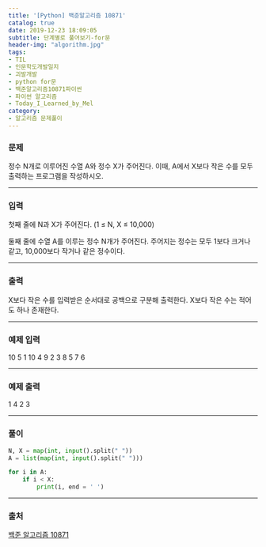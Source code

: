 ```yaml
---
title: '[Python] 백준알고리즘 10871'
catalog: true
date: 2019-12-23 18:09:05
subtitle: 단계별로 풀어보기-for문
header-img: "algorithm.jpg"
tags:
- TIL
- 인문학도개발일지
- 괴발개발
- python for문
- 백준알고리즘10871파이썬
- 파이썬 알고리즘
- Today_I_Learned_by_Mel
category:
- 알고리즘 문제풀이
---
```

### 문제
정수 N개로 이루어진 수열 A와 정수 X가 주어진다. 이때, A에서 X보다 작은 수를 모두 출력하는 프로그램을 작성하시오.

---
### 입력
첫째 줄에 N과 X가 주어진다. (1 ≤ N, X ≤ 10,000)

둘째 줄에 수열 A를 이루는 정수 N개가 주어진다. 주어지는 정수는 모두 1보다 크거나 같고, 10,000보다 작거나 같은 정수이다.

---
### 출력
X보다 작은 수를 입력받은 순서대로 공백으로 구분해 출력한다. X보다 작은 수는 적어도 하나 존재한다.

---
### 예제 입력
10 5
1 10 4 9 2 3 8 5 7 6

---
### 예제 출력
1 4 2 3

---
### 풀이
```python
N, X = map(int, input().split(" "))
A = list(map(int, input().split(" ")))

for i in A:
    if i < X:
        print(i, end = ' ')
```

---
### 출처
[백준 알고리즘 10871](https://www.acmicpc.net/problem/10871)
